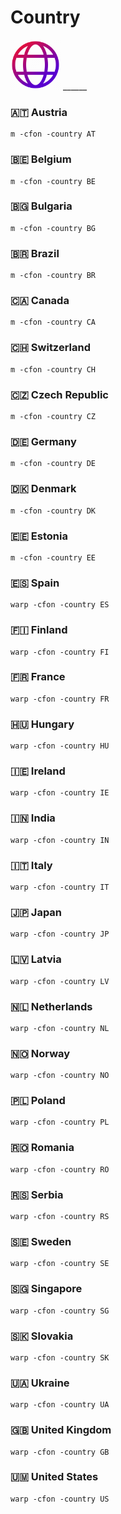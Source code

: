 # Country
<img src="https://github.com/FarhadElahi/CF/blob/main/Info/Country.png" width="80">
______

### 🇦🇹 Austria
```
m -cfon -country AT
```
### 🇧🇪 Belgium
```
m -cfon -country BE
```
### 🇧🇬 Bulgaria
```
m -cfon -country BG
```
### 🇧🇷 Brazil
```
m -cfon -country BR
```
### 🇨🇦 Canada
```
m -cfon -country CA
```
### 🇨🇭 Switzerland
```
m -cfon -country CH
```
### 🇨🇿 Czech Republic
```
m -cfon -country CZ
```
### 🇩🇪 Germany
```
m -cfon -country DE
```
### 🇩🇰 Denmark
```
m -cfon -country DK
```
### 🇪🇪 Estonia
```
m -cfon -country EE
```
### 🇪🇸 Spain
```
warp -cfon -country ES
```
### 🇫🇮 Finland
```
warp -cfon -country FI
```
### 🇫🇷 France
```
warp -cfon -country FR
```
### 🇭🇺 Hungary
```
warp -cfon -country HU
```
### 🇮🇪 Ireland
```
warp -cfon -country IE
```
### 🇮🇳 India
```
warp -cfon -country IN
```
### 🇮🇹 Italy
```
warp -cfon -country IT
```
### 🇯🇵 Japan
```
warp -cfon -country JP
```
### 🇱🇻 Latvia
```
warp -cfon -country LV
```
### 🇳🇱 Netherlands
```
warp -cfon -country NL
```
### 🇳🇴 Norway
```
warp -cfon -country NO
```
### 🇵🇱 Poland
```
warp -cfon -country PL
```
### 🇷🇴 Romania
```
warp -cfon -country RO
```
### 🇷🇸 Serbia
```
warp -cfon -country RS
```
### 🇸🇪 Sweden
```
warp -cfon -country SE
```
### 🇸🇬 Singapore
```
warp -cfon -country SG
```
### 🇸🇰 Slovakia
```
warp -cfon -country SK
```
### 🇺🇦 Ukraine
```
warp -cfon -country UA
```
### 🇬🇧 United Kingdom
```
warp -cfon -country GB
``` 
### 🇺🇲 United States
```
warp -cfon -country US
```
